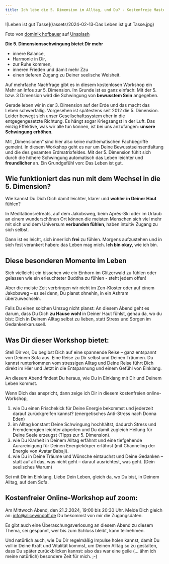 ```yaml
---
title: Ich lebe die 5. Dimension im Alltag, und Du? - Kostenfreie Masterclass
---
```


![Leben ist gut Tasse](/assets/2024-02-13-Das Leben ist gut Tasse.jpg)

Foto von <a href="https://unsplash.com/de/@dominikhofbauer?utm_content=creditCopyText&utm_medium=referral&utm_source=unsplash">dominik hofbauer</a> auf <a href="https://unsplash.com/de/fotos/brauner-keramikbecher-auf-blau-weisser-keramikplatte-nzus-1oiN0A?utm_content=creditCopyText&utm_medium=referral&utm_source=unsplash">Unsplash</a>

**Die 5. Dimensionsschwingung bietet Dir mehr**
- innere Balance,
- Harmonie in Dir,
- zur Ruhe kommen,
- inneren Frieden und damit mehr Zzu
- einen tieferen Zugang zu Deiner seelische Weisheit.


Auf mehrfache Nachfrage gibt es in diesem kostenlosen Workshop ein Mehr an Infos zur 5. Dimension. Im Grunde ist es ganz einfach: Mit der 5. bzw. 3 Dimension wird die Schwingung von **bewusstem Sein** angegeben. 

Gerade leben wir in der 3. Dimension auf der Erde und das macht das Leben schwerfällig. Vorgesehen ist spätestens seit 2012 die 5. Dimension. Leider bewegt sich unser Gesellschaftssystem eher in die entgegengesetzte Richtung. Es hängt sogar Kriegsangst in der Luft. Das einzig Effektive, was wir alle tun können, ist bei uns anzufangen: **unsere Schwingung erhöhen**.

Mit „Dimensionen“ sind hier also keine mathematischen Fachbegriffe gemeint. In diesem Workshop geht es nur um Deine Bewusstseinsentfaltung und die des gesamten Erdmatrixfeldes. Mit der 5. Dimension fühlt sich durch die höhere Schwingung automatisch das Leben leichter und **freundlicher** an. Ein Grundgefühl von: Das Leben ist gut.  

## Wie funktioniert das nun mit dem Wechsel in die 5. Dimension? 
Wie kannst Du Dich Dich damit leichter, klarer und **wohler in Deiner Haut** fühlen? 

In Meditationsretreats, auf dem Jakobsweg, beim Après-Ski oder im Urlaub an einem wunderschönen Ort können die meisten Menschen sich viel mehr mit sich und dem Universum **verbunden fühlen**, haben intuitiv Zugang zu sich selbst. 

Dann ist es leicht, sich innerlich **frei** zu fühlen. Morgens aufzustehen und in sich fest verankert haben: das Leben mag mich. **Ich bin okay**, wie ich bin. 

## Diese besonderen Momente im Leben 
Sich vielleicht ein bisschen wie ein Einhorn im Glitzerwald zu fühlen oder gelassen wie ein erleuchteter Buddha zu fühlen - steht jedem offen! 

Aber die meiste Zeit verbringen wir nicht im Zen-Kloster oder auf einem Jakobsweg – es sei denn, Du planst ohnehin, in ein Ashram überzuwechseln. 

Falls Du einen solchen Umzug nicht planst: An diesem Abend geht es darum, dass Du Dich **zu Hause wohl** in Deiner Haut fühlst, genau da, wo du bist: Dich in Deinem Alltag selbst zu lieben, statt Stress und Sorgen im Gedankenkarussell. 

## Was Dir dieser Workshop bietet: 
Stell Dir vor, Du begibst Dich auf eine spannende Reise – ganz entspannt von Deinem Sofa aus. Eine Reise zu Dir selbst und Deinen Träumen. Du kannst runterkommen vom stressigen Alltag und Deine Reise führt Dich direkt im Hier und Jetzt in die Entspannung und einem Gefühl von Einklang. 

An diesem Abend findest Du heraus, wie Du in Einklang mit Dir und Deinem Leben kommst. 

Wenn Dich das anspricht, dann zeige ich Dir in diesem kostenfreien online-Workshop, 
1. wie Du einen Frischekick für Deine Energie bekommst und jederzeit darauf zurückgreifen kannst? (energetisches Anti-Stress nach Donna Eden)
2. im Alltag konstant Deine Schwingung hochhältst, dadurch Stress und Fremdenergien leichter abperlen und Du damit zugleich Heilung für Deine Seele erzeugst (Tipps zur 5. Dimension). 
3. wie Du Klarheit in Deinem Alltag erfährst und eine tiefgehende Aurareinigung für Deinen Energiekörper erfährst (mit Channeling der Energie von Avatar Babaji).
4. wie Du in Deine Träume und Wünsche eintauchst und Deine Gedanken – statt auf all das, was nicht geht – darauf ausrichtest, was geht. (Dein seelisches Warum)

Sei mit Dir im Einklang. Liebe Dein Leben, gleich da, wo Du bist, in Deinem Alltag, auf dem Sofa. 

## Kostenfreier Online-Workshop auf zoom: 
Am Mittwoch Abend, den 21.2.2024, 19:00 bis 20:30 Uhr.
Melde Dich gleich an: info@alicewindolf.de 
Du bekommst von mir die Zugangsdaten. 

Es gibt auch eine Überaschungsverlosung an diesem Abend zu diesem Thema, sei gespannt, wer bis zum Schluss bleibt, kann teilnehmen. 

Und natürlich auch, wie Du Dir regelmäßig Impulse holen kannst, damit Du voll in Deine Kraft und Vitalität kommst, um Deinen Alltag so zu gestalten, dass Du später zurückblicken kannst: also das war eine geile (... ähm ich meine natürlich) besondere Zeit für mich. ;-) 

 
